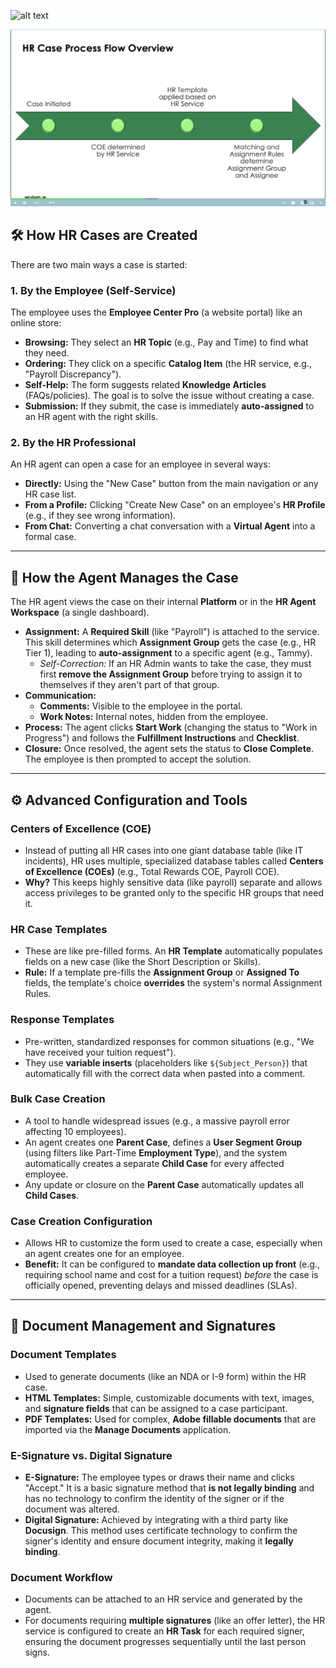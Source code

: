 ![alt text](./images/what_is_hr_casewhat_is_hr_case.png)

![alt text](./images/hr_case_process_flow.png)



## 🛠️ How HR Cases are Created

There are two main ways a case is started:

### 1. By the Employee (Self-Service)
The employee uses the **Employee Center Pro** (a website portal) like an online store:

* **Browsing:** They select an **HR Topic** (e.g., Pay and Time) to find what they need.
* **Ordering:** They click on a specific **Catalog Item** (the HR service, e.g., "Payroll Discrepancy").
* **Self-Help:** The form suggests related **Knowledge Articles** (FAQs/policies). The goal is to solve the issue without creating a case.
* **Submission:** If they submit, the case is immediately **auto-assigned** to an HR agent with the right skills.

### 2. By the HR Professional
An HR agent can open a case for an employee in several ways:

* **Directly:** Using the "New Case" button from the main navigation or any HR case list.
* **From a Profile:** Clicking "Create New Case" on an employee's **HR Profile** (e.g., if they see wrong information).
* **From Chat:** Converting a chat conversation with a **Virtual Agent** into a formal case.

---

## 🧐 How the Agent Manages the Case

The HR agent views the case on their internal **Platform** or in the **HR Agent Workspace** (a single dashboard).

* **Assignment:** A **Required Skill** (like "Payroll") is attached to the service. This skill determines which **Assignment Group** gets the case (e.g., HR Tier 1), leading to **auto-assignment** to a specific agent (e.g., Tammy).
    * *Self-Correction:* If an HR Admin wants to take the case, they must first **remove the Assignment Group** before trying to assign it to themselves if they aren't part of that group.
* **Communication:**
    * **Comments:** Visible to the employee in the portal.
    * **Work Notes:** Internal notes, hidden from the employee.
* **Process:** The agent clicks **Start Work** (changing the status to "Work in Progress") and follows the **Fulfillment Instructions** and **Checklist**.
* **Closure:** Once resolved, the agent sets the status to **Close Complete**. The employee is then prompted to accept the solution.

---

## ⚙️ Advanced Configuration and Tools

### Centers of Excellence (COE)
* Instead of putting all HR cases into one giant database table (like IT incidents), HR uses multiple, specialized database tables called **Centers of Excellence (COEs)** (e.g., Total Rewards COE, Payroll COE).
* **Why?** This keeps highly sensitive data (like payroll) separate and allows access privileges to be granted only to the specific HR groups that need it.

### HR Case Templates
* These are like pre-filled forms. An **HR Template** automatically populates fields on a new case (like the Short Description or Skills).
* **Rule:** If a template pre-fills the **Assignment Group** or **Assigned To** fields, the template's choice **overrides** the system's normal Assignment Rules.

### Response Templates
* Pre-written, standardized responses for common situations (e.g., "We have received your tuition request").
* They use **variable inserts** (placeholders like `${Subject_Person}`) that automatically fill with the correct data when pasted into a comment.

### Bulk Case Creation
* A tool to handle widespread issues (e.g., a massive payroll error affecting 10 employees).
* An agent creates one **Parent Case**, defines a **User Segment Group** (using filters like Part-Time **Employment Type**), and the system automatically creates a separate **Child Case** for every affected employee.
* Any update or closure on the **Parent Case** automatically updates all **Child Cases**.

### Case Creation Configuration
* Allows HR to customize the form used to create a case, especially when an agent creates one for an employee.
* **Benefit:** It can be configured to **mandate data collection up front** (e.g., requiring school name and cost for a tuition request) *before* the case is officially opened, preventing delays and missed deadlines (SLAs).

---

## 📄 Document Management and Signatures

### Document Templates
* Used to generate documents (like an NDA or I-9 form) within the HR case.
* **HTML Templates:** Simple, customizable documents with text, images, and **signature fields** that can be assigned to a case participant.
* **PDF Templates:** Used for complex, **Adobe fillable documents** that are imported via the **Manage Documents** application.

### E-Signature vs. Digital Signature
* **E-Signature:** The employee types or draws their name and clicks "Accept." It is a basic signature method that **is not legally binding** and has no technology to confirm the identity of the signer or if the document was altered.
* **Digital Signature:** Achieved by integrating with a third party like **Docusign**. This method uses certificate technology to confirm the signer's identity and ensure document integrity, making it **legally binding**.

### Document Workflow
* Documents can be attached to an HR service and generated by the agent.
* For documents requiring **multiple signatures** (like an offer letter), the HR service is configured to create an **HR Task** for each required signer, ensuring the document progresses sequentially until the last person signs.